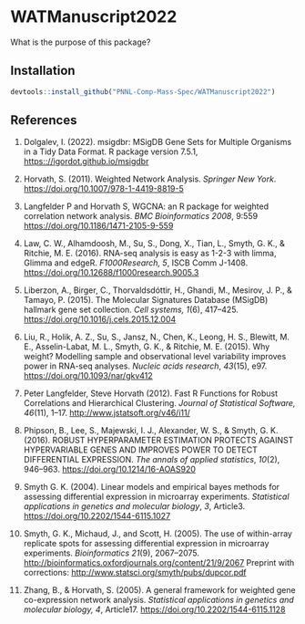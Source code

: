 
# WATManuscript2022

<!-- badges: start -->
<!-- badges: end -->

What is the purpose of this package?

## Installation

``` r
devtools::install_github("PNNL-Comp-Mass-Spec/WATManuscript2022")
```

## References

1.  Dolgalev, I. (2022). msigdbr: MSigDB Gene Sets for Multiple
    Organisms in a Tidy Data Format. R package version 7.5.1,
    <https:://igordot.github.io/msigdbr>

2.  Horvath, S. (2011). Weighted Network Analysis. *Springer New York*.
    <https://doi.org/10.1007/978-1-4419-8819-5>

3.  Langfelder P and Horvath S, WGCNA: an R package for weighted
    correlation network analysis. *BMC Bioinformatics 2008*, 9:559
    <https://doi.org/10.1186/1471-2105-9-559>

4.  Law, C. W., Alhamdoosh, M., Su, S., Dong, X., Tian, L., Smyth, G.
    K., & Ritchie, M. E. (2016). RNA-seq analysis is easy as 1-2-3 with
    limma, Glimma and edgeR. *F1000Research, 5*, ISCB Comm J-1408.
    <https://doi.org/10.12688/f1000research.9005.3>

5.  Liberzon, A., Birger, C., Thorvaldsdóttir, H., Ghandi, M.,
    Mesirov, J. P., & Tamayo, P. (2015). The Molecular Signatures
    Database (MSigDB) hallmark gene set collection. *Cell systems,
    1*(6), 417–425. <https://doi.org/10.1016/j.cels.2015.12.004>

6.  Liu, R., Holik, A. Z., Su, S., Jansz, N., Chen, K., Leong, H. S.,
    Blewitt, M. E., Asselin-Labat, M. L., Smyth, G. K., & Ritchie, M. E.
    (2015). Why weight? Modelling sample and observational level
    variability improves power in RNA-seq analyses. *Nucleic acids
    research*, *43*(15), e97. <https://doi.org/10.1093/nar/gkv412>

7.  Peter Langfelder, Steve Horvath (2012). Fast R Functions for Robust
    Correlations and Hierarchical Clustering. *Journal of Statistical
    Software, 46*(11), 1–17. <http://www.jstatsoft.org/v46/i11/>

8.  Phipson, B., Lee, S., Majewski, I. J., Alexander, W. S., &
    Smyth, G. K. (2016). ROBUST HYPERPARAMETER ESTIMATION PROTECTS
    AGAINST HYPERVARIABLE GENES AND IMPROVES POWER TO DETECT
    DIFFERENTIAL EXPRESSION. *The annals of applied statistics*,
    *10*(2), 946–963. <https://doi.org/10.1214/16-AOAS920>

9.  Smyth G. K. (2004). Linear models and empirical bayes methods for
    assessing differential expression in microarray experiments.
    *Statistical applications in genetics and molecular biology*, *3*,
    Article3. <https://doi.org/10.2202/1544-6115.1027>

10. Smyth, G. K., Michaud, J., and Scott, H. (2005). The use of
    within-array replicate spots for assessing differential expression
    in microarray experiments. *Bioinformatics 21*(9), 2067–2075.
    <http://bioinformatics.oxfordjournals.org/content/21/9/2067>
    Preprint with corrections:
    <http://www.statsci.org/smyth/pubs/dupcor.pdf>

11. Zhang, B., & Horvath, S. (2005). A general framework for weighted
    gene co-expression network analysis. *Statistical applications in
    genetics and molecular biology, 4*, Article17.
    <https://doi.org/10.2202/1544-6115.1128>
